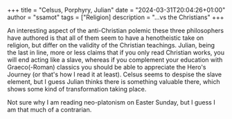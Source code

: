 +++
title = "Celsus, Porphyry, Julian"
date = "2024-03-31T20:04:26+01:00"
author = "ssamot"
tags = ["Religion]
description = "...vs the Christians"
+++

An interesting aspect of the anti-Christian polemic these three philosophers have authored is that all of them seem to have a henotheistic take on religion, but differ on the validity of the Christian teachings. Julian, being the last in line,  more or less claims that if you only read Christian works, you will end acting like a slave, whereas if you complement your education with Graeco(-Roman) classics you should be able to appreciate the Hero's Journey (or that's how I read it at least). Celsus seems to despise the slave element, but I guess Julian thinks there is something valuable there, which shows some kind of transformation taking place. 

Not sure why I am reading neo-platonism on Easter Sunday, but I guess I am that much of a contrarian. 
